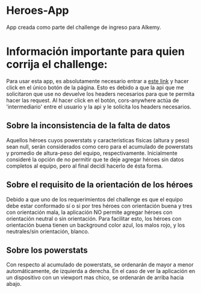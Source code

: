 # Heroes-App

App creada como parte del challenge de ingreso para Alkemy.


# Información importante para quien corrija el challenge:
Para usar esta app, es absolutamente necesario entrar a [este link](https://cors-anywhere.herokuapp.com/) y hacer click en el único botón de la página. Esto es debido a que la api que me solicitaron que use no devuelve los headers necesarios para que te permita hacer las request. Al hacer click en el botón, cors-anywhere actúa de 'intermediario' entre el usuario y la api y le solicita los headers necesarios.

## Sobre la inconsistencia de la falta de datos
Aquellos héroes cuyos powerstats y características físicas (altura y peso) sean null, serán considerados como cero para el acumulado de powerstats y promedio de altura-peso del equipo, respectivamente.
Inicialmente consideré la opción de no permitir que te deje agregar héroes sin datos completos al equipo, pero al final decidí hacerlo de ésta forma.

## Sobre el requisito de la orientación de los héroes
Debido a que uno de los requerimientos del challenge es que el equipo debe estar conformado sí o si por tres héroes con orientación buena y tres con orientación mala, la aplicación NO permite agregar héroes con orientación neutral o sin orientación. Para facilitar esto, los héroes con orientación buena tienen un background color azul, los malos rojo, y los neutrales/sin orientación, blanco.

## Sobre los powerstats
Con respecto al acumulado de powerstats, se ordenarán de mayor a menor automáticamente, de izquierda a derecha. En el caso de ver la aplicación en un dispositivo con un viewport mas chico, se ordenarán de arriba hacia abajo.

